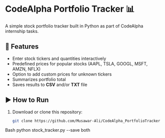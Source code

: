 # CodeAlpha Portfolio Tracker 📊

A simple stock portfolio tracker built in Python as part of  CodeAlpha internship tasks.

## 📌 Features
- Enter stock tickers and quantities interactively
- Predefined prices for popular stocks (AAPL, TSLA, GOOGL, MSFT, AMZN, NFLX)
- Option to add custom prices for unknown tickers
- Summarizes portfolio total
- Saves results to **CSV** and/or **TXT** file

## ▶️ How to Run
1. Download or clone this repository:
   ```bash
   git clone https://github.com/Musawar-Ali/CodeAlpha_PortfolioTracker.git

Bash
python stock_tracker.py --save both


